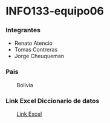 # INFO133-equipo06 

### Integrantes 
   * Renato Atencio
   * Tomas Contreras
   * Jorge Cheuqueman

### Pais
&emsp; &ensp; Bolivia

### Link Excel Diccionario de datos
&emsp; &ensp;  [Link Excel](https://docs.google.com/spreadsheets/d/1YBKOQ7V5c6PJqXLv01RYxq72Hfzfm3d5m_ZBXHs02JY/edit#gid=0)
